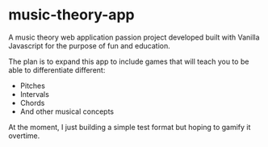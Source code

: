 # music-theory-app
A music theory web application passion project developed built with Vanilla Javascript for the purpose of fun and education.

The plan is to expand this app to include games that will teach you to be able to differentiate different:
- Pitches
- Intervals
- Chords
- And other musical concepts

At the moment, I just building a simple test format but hoping to gamify it overtime.
